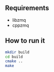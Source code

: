 

## Requirements

- libzmq
- cppzmq

## How to run it

```bash
mkdir build
cd build
cmake ..
make
```